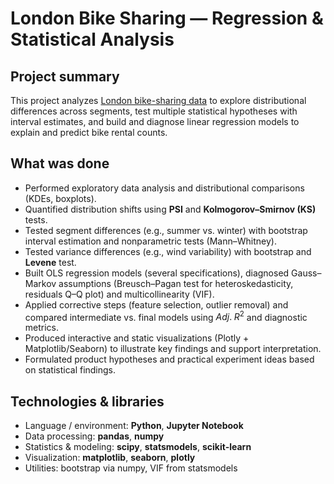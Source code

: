 # London Bike Sharing — Regression & Statistical Analysis

## Project summary
This project analyzes [London bike-sharing data](https://www.kaggle.com/datasets/hmavrodiev/london-bike-sharing-dataset) to explore distributional differences across segments, test multiple statistical hypotheses with interval estimates, and build and diagnose linear regression models to explain and predict bike rental counts.

## What was done
- Performed exploratory data analysis and distributional comparisons (KDEs, boxplots).
- Quantified distribution shifts using **PSI** and **Kolmogorov–Smirnov (KS)** tests.
- Tested segment differences (e.g., summer vs. winter) with bootstrap interval estimation and nonparametric tests (Mann–Whitney).
- Tested variance differences (e.g., wind variability) with bootstrap and **Levene** test.
- Built OLS regression models (several specifications), diagnosed Gauss–Markov assumptions (Breusch–Pagan test for heteroskedasticity, residuals Q–Q plot) and multicollinearity (VIF).
- Applied corrective steps (feature selection, outlier removal) and compared intermediate vs. final models using $Adj. \; R^2$ and diagnostic metrics.
- Produced interactive and static visualizations (Plotly + Matplotlib/Seaborn) to illustrate key findings and support interpretation.
- Formulated product hypotheses and practical experiment ideas based on statistical findings.

## Technologies & libraries
- Language / environment: **Python**, **Jupyter Notebook**
- Data processing: **pandas**, **numpy**
- Statistics & modeling: **scipy**, **statsmodels**, **scikit-learn**
- Visualization: **matplotlib**, **seaborn**, **plotly**
- Utilities: bootstrap via numpy, VIF from statsmodels
